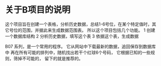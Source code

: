 # 关于B项目的说明
这个项目旨在创建一个表格，分析历史数据，总结1-6号位，在某个特定值时，其它号位的范围，并据此来生成数据范围表。
所以这个项目包括几个功能。
1 创建一个数据库结构
2 分析历史数据，填写这个表
3 依据这个表，生成数据

B07 系列，是一个常用的程序。
    它从网站中下载最新的数据，追回保存到数据库中
    再在所有可能的排列中，随机找出若干个红球6个号码，
    它根据已知的一些规则，筛掉不可能的，
    留下的就是推荐的。